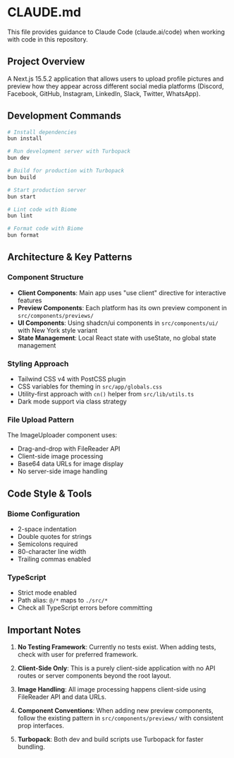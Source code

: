 # CLAUDE.md

This file provides guidance to Claude Code (claude.ai/code) when working with code in this repository.

## Project Overview
A Next.js 15.5.2 application that allows users to upload profile pictures and preview how they appear across different social media platforms (Discord, Facebook, GitHub, Instagram, LinkedIn, Slack, Twitter, WhatsApp).

## Development Commands

```bash
# Install dependencies
bun install

# Run development server with Turbopack
bun dev

# Build for production with Turbopack
bun build

# Start production server
bun start

# Lint code with Biome
bun lint

# Format code with Biome
bun format
```

## Architecture & Key Patterns

### Component Structure
- **Client Components**: Main app uses "use client" directive for interactive features
- **Preview Components**: Each platform has its own preview component in `src/components/previews/`
- **UI Components**: Using shadcn/ui components in `src/components/ui/` with New York style variant
- **State Management**: Local React state with useState, no global state management

### Styling Approach
- Tailwind CSS v4 with PostCSS plugin
- CSS variables for theming in `src/app/globals.css`
- Utility-first approach with `cn()` helper from `src/lib/utils.ts`
- Dark mode support via class strategy

### File Upload Pattern
The ImageUploader component uses:
- Drag-and-drop with FileReader API
- Client-side image processing
- Base64 data URLs for image display
- No server-side image handling

## Code Style & Tools

### Biome Configuration
- 2-space indentation
- Double quotes for strings
- Semicolons required
- 80-character line width
- Trailing commas enabled

### TypeScript
- Strict mode enabled
- Path alias: `@/*` maps to `./src/*`
- Check all TypeScript errors before committing

## Important Notes

1. **No Testing Framework**: Currently no tests exist. When adding tests, check with user for preferred framework.

2. **Client-Side Only**: This is a purely client-side application with no API routes or server components beyond the root layout.

3. **Image Handling**: All image processing happens client-side using FileReader API and data URLs.

4. **Component Conventions**: When adding new preview components, follow the existing pattern in `src/components/previews/` with consistent prop interfaces.

5. **Turbopack**: Both dev and build scripts use Turbopack for faster bundling.